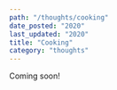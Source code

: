 ```yaml
---
path: "/thoughts/cooking"
date_posted: "2020"
last_updated: "2020"
title: "Cooking"
category: "thoughts"
---
```


Coming soon!